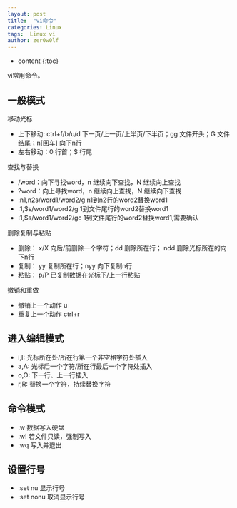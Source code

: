 ```yaml
---
layout: post
title:  "vi命令"
categories: Linux
tags:  Linux vi
author: zer0w0lf
---
```


* content
{:toc}

vi常用命令。


## 一般模式

移动光标

- 上下移动: ctrl+f/b/u/d 下一页/上一页/上半页/下半页；gg 文件开头；G 文件结尾；n[回车] 向下n行
- 左右移动：0 行首；$ 行尾

查找与替换

- /word：向下寻找word，n 继续向下查找，N 继续向上查找
- ?word：向上寻找word，n 继续向上查找，N 继续向下查找
- :n1,n2s/word1/word2/g n1到n2行的word2替换word1
- :1,$s/word1/word2/g 1到文件尾行的word2替换word1
- :1,$s/word1/word2/gc 1到文件尾行的word2替换word1,需要确认

删除复制与粘贴

- 删除： x/X 向后/前删除一个字符；dd 删除所在行； ndd 删除光标所在的向下n行
- 复制： yy 复制所在行；nyy 向下复制n行
- 粘贴： p/P 已复制数据在光标下/上一行粘贴

撤销和重做

- 撤销上一个动作 u
- 重复上一个动作 ctrl+r

## 进入编辑模式

- i,I: 光标所在处/所在行第一个非空格字符处插入
- a,A: 光标后一个字符/所在行最后一个字符处插入
- o,O: 下一行、上一行插入
- r,R: 替换一个字符，持续替换字符

## 命令模式

- :w 数据写入硬盘
- :w! 若文件只读，强制写入
- :wq 写入并退出


## 设置行号

- :set nu 显示行号
- :set nonu 取消显示行号



